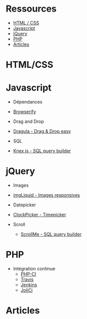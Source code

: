 # Ressources

* [HTML / CSS](#html/css)
* [Javascript](#javascript)
* [jQuery](#jquery)
* [PHP](#php)
* [Articles](#articles)


HTML/CSS
==========

Javascript
==========
* Dépendances
 * [Browserify](http://browserify.org/)

* Drag and Drop
 * [Dragula - Drag & Drop easy](http://bevacqua.github.io/dragula/)

* SQL
 * [Knex.js - SQL query builder](http://knexjs.org/)

jQuery
======

* Images
 * [imgLiquid - Images responsives](https://dl.dropboxusercontent.com/u/6983010/wserv/imgLiquid/examples/imgLiquid.html)

* Datepicker
 * [ClockPicker - Timepicker](http://weareoutman.github.io/clockpicker/)

* Scroll
  * [ScrollMe - SQL query builder](http://scrollme.nckprsn.com/)

PHP
===

* Intégration continue
  * [PHP-CI](https://www.phptesting.org/)
  * [Travis](https://travis-ci.org/)
  * [Jenkins](https://jenkins-ci.org/)
  * [JoliCi](https://github.com/jolicode/JoliCi)

Articles
========

